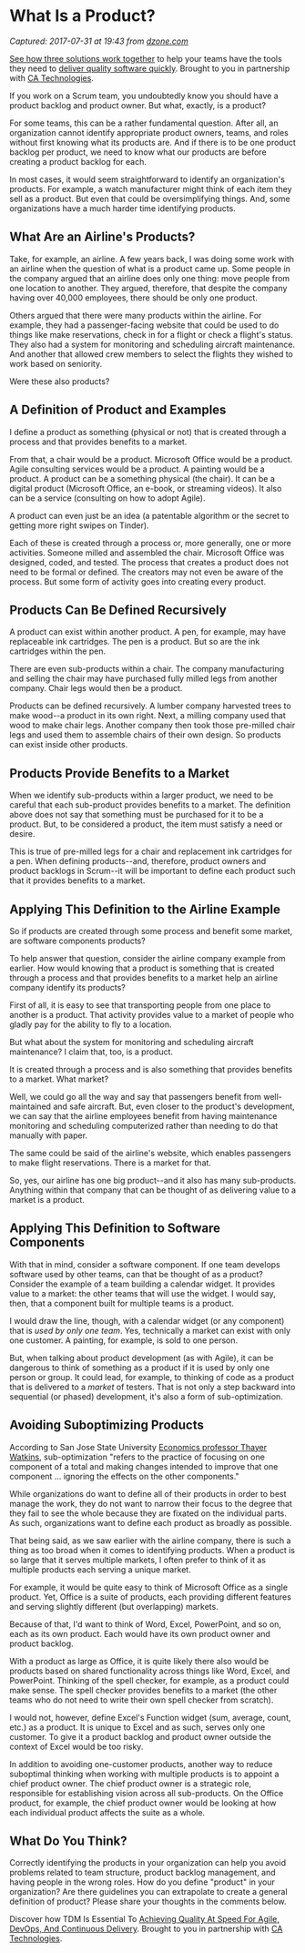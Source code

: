 # What Is a Product?

_Captured: 2017-07-31 at 19:43 from [dzone.com](https://dzone.com/articles/what-is-a-product?utm_source=DevSuccess&utm_medium=email&utm_campaign=2017-07-31)_

[See how three solutions work together](https://dzone.com/go?i=204124&u=https%3A%2F%2Fad.doubleclick.net%2Fddm%2Ftrackclk%2FN6040.130331DZONE%2FB11226848.150413346%3Bdc_trk_aid%3D321098505%3Bdc_trk_cid%3D81553809%3Bdc_lat%3D%3Bdc_rdid%3D%3Btag_for_child_directed_treatment%3D) to help your teams have the tools they need to [deliver quality software quickly](https://dzone.com/go?i=204124&u=https%3A%2F%2Fad.doubleclick.net%2Fddm%2Ftrackclk%2FN6040.130331DZONE%2FB11226848.150123399%3Bdc_trk_aid%3D321096583%3Bdc_trk_cid%3D81552442%3Bdc_lat%3D%3Bdc_rdid%3D%3Btag_for_child_directed_treatment%3D). Brought to you in partnership with [CA Technologies](https://dzone.com/go?i=204124&u=https%3A%2F%2Fad.doubleclick.net%2Fddm%2Ftrackclk%2FN6040.130331DZONE%2FB11226848.150413346%3Bdc_trk_aid%3D321098505%3Bdc_trk_cid%3D81553809%3Bdc_lat%3D%3Bdc_rdid%3D%3Btag_for_child_directed_treatment%3D).

If you work on a Scrum team, you undoubtedly know you should have a product backlog and product owner. But what, exactly, is a product?

For some teams, this can be a rather fundamental question. After all, an organization cannot identify appropriate product owners, teams, and roles without first knowing what its products are. And if there is to be one product backlog per product, we need to know what our products are before creating a product backlog for each.

In most cases, it would seem straightforward to identify an organization's products. For example, a watch manufacturer might think of each item they sell as a product. But even that could be oversimplifying things. And, some organizations have a much harder time identifying products.

## What Are an Airline's Products?

Take, for example, an airline. A few years back, I was doing some work with an airline when the question of what is a product came up. Some people in the company argued that an airline does only one thing: move people from one location to another. They argued, therefore, that despite the company having over 40,000 employees, there should be only one product.

Others argued that there were many products within the airline. For example, they had a passenger-facing website that could be used to do things like make reservations, check in for a flight or check a flight's status. They also had a system for monitoring and scheduling aircraft maintenance. And another that allowed crew members to select the flights they wished to work based on seniority.

Were these also products?

## A Definition of Product and Examples

I define a product as something (physical or not) that is created through a process and that provides benefits to a market.

From that, a chair would be a product. Microsoft Office would be a product. Agile consulting services would be a product. A painting would be a product. A product can be a something physical (the chair). It can be a digital product (Microsoft Office, an e-book, or streaming videos). It also can be a service (consulting on how to adopt Agile).

A product can even just be an idea (a patentable algorithm or the secret to getting more right swipes on Tinder).

Each of these is created through a process or, more generally, one or more activities. Someone milled and assembled the chair. Microsoft Office was designed, coded, and tested. The process that creates a product does not need to be formal or defined. The creators may not even be aware of the process. But some form of activity goes into creating every product.

## Products Can Be Defined Recursively

A product can exist within another product. A pen, for example, may have replaceable ink cartridges. The pen is a product. But so are the ink cartridges within the pen.

There are even sub-products within a chair. The company manufacturing and selling the chair may have purchased fully milled legs from another company. Chair legs would then be a product.

Products can be defined recursively. A lumber company harvested trees to make wood--a product in its own right. Next, a milling company used that wood to make chair legs. Another company then took those pre-milled chair legs and used them to assemble chairs of their own design. So products can exist inside other products.

## Products Provide Benefits to a Market

When we identify sub-products within a larger product, we need to be careful that each sub-product provides benefits to a market. The definition above does not say that something must be purchased for it to be a product. But, to be considered a product, the item must satisfy a need or desire.

This is true of pre-milled legs for a chair and replacement ink cartridges for a pen. When defining products--and, therefore, product owners and product backlogs in Scrum--it will be important to define each product such that it provides benefits to a market.

## Applying This Definition to the Airline Example

So if products are created through some process and benefit some market, are software components products?

To help answer that question, consider the airline company example from earlier. How would knowing that a product is something that is created through a process and that provides benefits to a market help an airline company identify its products?

First of all, it is easy to see that transporting people from one place to another is a product. That activity provides value to a market of people who gladly pay for the ability to fly to a location.

But what about the system for monitoring and scheduling aircraft maintenance? I claim that, too, is a product.

It is created through a process and is also something that provides benefits to a market. What market?

Well, we could go all the way and say that passengers benefit from well-maintained and safe aircraft. But, even closer to the product's development, we can say that the airline employees benefit from having maintenance monitoring and scheduling computerized rather than needing to do that manually with paper.

The same could be said of the airline's website, which enables passengers to make flight reservations. There is a market for that.

So, yes, our airline has one big product--and it also has many sub-products. Anything within that company that can be thought of as delivering value to a market is a product.

## Applying This Definition to Software Components

With that in mind, consider a software component. If one team develops software used by other teams, can that be thought of as a product? Consider the example of a team building a calendar widget. It provides value to a market: the other teams that will use the widget. I would say, then, that a component built for multiple teams is a product.

I would draw the line, though, with a calendar widget (or any component) that is _used by only one team_. Yes, technically a market can exist with only one customer. A painting, for example, is sold to one person.

But, when talking about product development (as with Agile), it can be dangerous to think of something as a product if it is used by only one person or group. It could lead, for example, to thinking of code as a product that is delivered to a _market_ of testers. That is not only a step backward into sequential (or phased) development, it's also a form of sub-optimization.

## Avoiding Suboptimizing Products

According to San Jose State University [Economics professor Thayer Watkins](http://www.sjsu.edu/faculty/watkins/suboptimum.htm), sub-optimization "refers to the practice of focusing on one component of a total and making changes intended to improve that one component … ignoring the effects on the other components."

While organizations do want to define all of their products in order to best manage the work, they do not want to narrow their focus to the degree that they fail to see the whole because they are fixated on the individual parts. As such, organizations want to define each product as broadly as possible.

That being said, as we saw earlier with the airline company, there is such a thing as too broad when it comes to identifying products. When a product is so large that it serves multiple markets, I often prefer to think of it as multiple products each serving a unique market.

For example, it would be quite easy to think of Microsoft Office as a single product. Yet, Office is a suite of products, each providing different features and serving slightly different (but overlapping) markets.

Because of that, I'd want to think of Word, Excel, PowerPoint, and so on, each as its own product. Each would have its own product owner and product backlog.

With a product as large as Office, it is quite likely there also would be products based on shared functionality across things like Word, Excel, and PowerPoint. Thinking of the spell checker, for example, as a product could make sense. The spell checker provides benefits to a market (the other teams who do not need to write their own spell checker from scratch).

I would not, however, define Excel's Function widget (sum, average, count, etc.) as a product. It is unique to Excel and as such, serves only one customer. To give it a product backlog and product owner outside the context of Excel would be too risky.

In addition to avoiding one-customer products, another way to reduce suboptimal thinking when working with multiple products is to appoint a chief product owner. The chief product owner is a strategic role, responsible for establishing vision across all sub-products. On the Office product, for example, the chief product owner would be looking at how each individual product affects the suite as a whole.

## What Do You Think?

Correctly identifying the products in your organization can help you avoid problems related to team structure, product backlog management, and having people in the wrong roles. How do you define "product" in your organization? Are there guidelines you can extrapolate to create a general definition of product? Please share your thoughts in the comments below.

Discover how TDM Is Essential To [Achieving Quality At Speed For Agile, DevOps, And Continuous Delivery](https://dzone.com/go?i=204125&u=https%3A%2F%2Fad.doubleclick.net%2Fddm%2Ftrackclk%2FN6040.130331DZONE%2FB11226848.150413345%3Bdc_trk_aid%3D321095198%3Bdc_trk_cid%3D81552443%3Bdc_lat%3D%3Bdc_rdid%3D%3Btag_for_child_directed_treatment%3D). Brought to you in partnership with [CA Technologies](https://dzone.com/go?i=204125&u=https%3A%2F%2Fad.doubleclick.net%2Fddm%2Ftrackclk%2FN6040.130331DZONE%2FB11226848.150413345%3Bdc_trk_aid%3D321095198%3Bdc_trk_cid%3D81552443%3Bdc_lat%3D%3Bdc_rdid%3D%3Btag_for_child_directed_treatment%3D).
